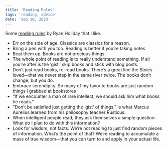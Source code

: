 ```yaml
---
title: 'Reading Rules'
tags: 'reading, advice'
date: 'Sep 10, 2023'
---
```


Some [reading rules](https://ryanholiday.net/these-38-reading-rules-changed-my-life) by Ryan Holiday that I like.

- Err on the side of age. Classics are classics for a reason.
- Bring a pen with you too. Reading is better if you’re taking notes
- Beat them up. Books are not precious things.
- The whole point of reading is to really understand something. If all you’re after is the ‘gist,’ skip books and stick with blog posts.
- Don’t just read books, re-read books. There’s a great line the Stoics loved—that we never step in the same river twice. The books don’t change, but you do.
- Embrace serendipity. So many of my favorite books are just random things I grabbed at bookstores
- “If we encounter a man of rare intellect, we should ask him what books he reads.”
- "Don’t be satisfied just getting the ‘gist’ of things," is what Marcus Aurelius learned from his philosophy teacher Rusticus.
- When intelligent people read, they ask themselves a simple question: What do I plan to do with this information?
- Look for wisdom, not facts. We’re not reading to just find random pieces of information. What’s the point of that? We’re reading to accumulate a mass of true wisdom—that you can turn to and apply in your actual life.
